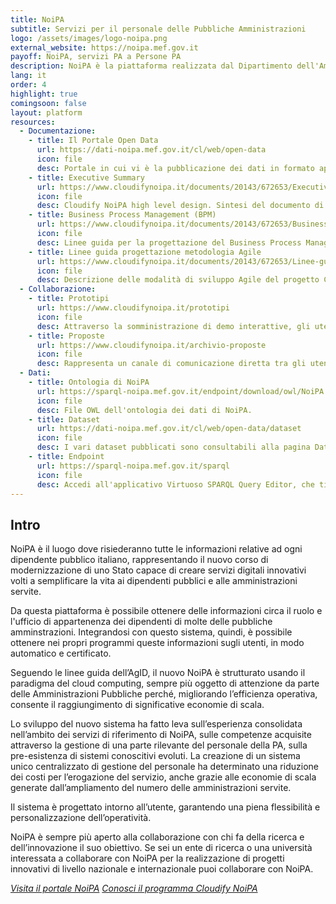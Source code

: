 ```yaml
---
title: NoiPA
subtitle: Servizi per il personale delle Pubbliche Amministrazioni
logo: /assets/images/logo-noipa.png
external_website: https://noipa.mef.gov.it
payoff: NoiPA, servizi PA a Persone PA
description: NoiPA è la piattaforma realizzata dal Dipartimento dell'Amministrazione Generale del personale e dei servizi (DAG) del Ministero dell'Economia e delle Finanze (MEF) per la gestione del personale della PA. Il sistema lavora ogni giorno per essere al fianco delle Pubbliche Amministrazioni, seguendo passo dopo passo tutti gli aspetti legati alla gestione del personale.
lang: it
order: 4
highlight: true
comingsoon: false
layout: platform
resources:
  - Documentazione:
    - title: Il Portale Open Data
      url: https://dati-noipa.mef.gov.it/cl/web/open-data
      icon: file
      desc: Portale in cui vi è la pubblicazione dei dati in formato aperto, fruibili e riutilizzabili da tutti gli sviluppatori che ne abbiano interesse.
    - title: Executive Summary
      url: https://www.cloudifynoipa.it/documents/20143/672653/Executive-Summary---Cloudify-NoiPA-HL-Design/3f7324a5-d8da-00be-abc5-84bc7bfd405a?version=1.0
      icon: file
      desc: Cloudify NoiPA high level design. Sintesi del documento di progettazione di alto livello del programma di trasformazione digitale "Cloudify NoiPA".
    - title: Business Process Management (BPM)
      url: https://www.cloudifynoipa.it/documents/20143/672653/Business-Process-Management-(BPM)/29137b74-d05a-842e-178f-b6b54eaf54e8?version=1.0
      icon: file
      desc: Linee guida per la progettazione del Business Process Management (BPM). Descrizione dei servizi e definizione degli strumenti di configurazione e personalizzazione dei processi di business.
    - title: Linee guida progettazione metodologia Agile
      url: https://www.cloudifynoipa.it/documents/20143/672653/Linee-guida-progettazione-metodologia-Agile/ecd4f47e-582d-9ed2-c5f3-c189bb760c5f?version=1.0
      icon: file
      desc: Descrizione delle modalità di sviluppo Agile del progetto Cloudify NoiPA.
  - Collaborazione:
    - title: Prototipi
      url: https://www.cloudifynoipa.it/prototipi
      icon: file
      desc: Attraverso la somministrazione di demo interattive, gli utenti potranno valutare prodotti e servizi digitali, sia pre che post rilascio in produzione, favorendo anche la dissemination di nuovi servizi. Inoltre potranno essere coinvolti campioni selezionati di utenti per le fasi di usability testing, in ottica di co-creation della nuova piattaforma.
    - title: Proposte
      url: https://www.cloudifynoipa.it/archivio-proposte
      icon: file
      desc: Rappresenta un canale di comunicazione diretta tra gli utenti finali del servizio e l’Amministrazione, che consente l’inserimento sulla parte pubblica del portale, di proposte su tematiche legate ai servizi offerti da NoiPA o su nuovi requisiti espressi, creando un ponte digitale tra tutti i livelli coinvolti.
  - Dati:
    - title: Ontologia di NoiPA
      url: https://sparql-noipa.mef.gov.it/endpoint/download/owl/NoiPA.owl
      icon: file
      desc: File OWL dell'ontologia dei dati di NoiPA.
    - title: Dataset
      url: https://dati-noipa.mef.gov.it/cl/web/open-data/dataset
      icon: file
      desc: I vari dataset pubblicati sono consultabili alla pagina Dataset.
    - title: Endpoint
      url: https://sparql-noipa.mef.gov.it/sparql
      icon: file
      desc: Accedi all'applicativo Virtuoso SPARQL Query Editor, che ti permetterà di interrogare i Linked Open Data NOIPA e di scaricare i dati richiesti.
---
```


## Intro
NoiPA è il luogo dove risiederanno tutte le informazioni relative ad ogni dipendente pubblico italiano,
rappresentando il nuovo corso di modernizzazione di uno Stato capace di creare servizi digitali innovativi volti a
semplificare la vita ai dipendenti pubblici e alle amministrazioni servite.

Da questa piattaforma è possibile ottenere delle informazioni circa il ruolo e l'ufficio di appartenenza dei
dipendenti di molte delle pubbliche amminstrazioni. Integrandosi con questo sistema, quindi, è possibile ottenere
nei propri programmi queste informazioni sugli utenti, in modo automatico e certificato.

Seguendo le linee guida dell’AgID, il nuovo NoiPA è strutturato usando il paradigma del cloud computing, sempre più
oggetto di attenzione da parte delle Amministrazioni Pubbliche perché, migliorando l’efficienza operativa, consente il
raggiungimento di significative economie di scala.

Lo sviluppo del nuovo sistema ha fatto leva sull’esperienza consolidata nell’ambito dei servizi di riferimento di NoiPA, sulle
competenze acquisite attraverso la gestione di una parte rilevante del personale della PA, sulla pre-esistenza di sistemi
conoscitivi evoluti. La creazione di un sistema unico centralizzato di gestione del personale ha determinato una riduzione dei costi per
l’erogazione del servizio, anche grazie alle economie di scala generate dall’ampliamento del numero delle amministrazioni
servite.

Il sistema è progettato intorno all’utente, garantendo una piena flessibilità e personalizzazione dell’operatività.

NoiPA è sempre più aperto alla collaborazione con chi fa della ricerca e dell’innovazione il suo obiettivo.
Se sei un ente di ricerca o una università interessata a collaborare con NoiPA per la realizzazione di progetti innovativi
di livello nazionale e internazionale puoi collaborare con NoiPA.

<a class="btn btn-primary" href="https://noipa.mef.gov.it/"><i class="it-pa" />Visita il portale NoiPA</a>
<a class="btn btn-primary" href="https://www.cloudifynoipa.it"><i class="it-code-circle" />Conosci il programma Cloudify NoiPA</a>

